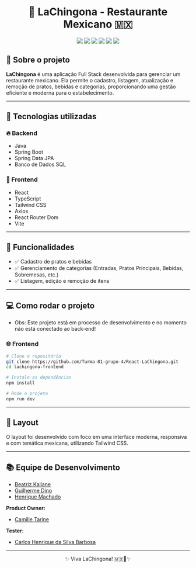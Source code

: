 
<h1 align="center">🌮 LaChingona - Restaurante Mexicano 🇲🇽</h1>

<p align="center">
  <img src="https://img.shields.io/badge/Java-ED8B00?style=for-the-badge&logo=java&logoColor=white"/>
  <img src="https://img.shields.io/badge/Spring-6DB33F?style=for-the-badge&logo=spring&logoColor=white"/>
  <img src="https://img.shields.io/badge/SQL-003B57?style=for-the-badge&logo=postgresql&logoColor=white"/>
  <img src="https://img.shields.io/badge/React-20232A?style=for-the-badge&logo=react&logoColor=61DAFB"/>
  <img src="https://img.shields.io/badge/Tailwind_CSS-06B6D4?style=for-the-badge&logo=tailwind-css&logoColor=white"/>
  <img src="https://img.shields.io/badge/TypeScript-007ACC?style=for-the-badge&logo=typescript&logoColor=white"/>
</p>

## 📜 Sobre o projeto

**LaChingona** é uma aplicação Full Stack desenvolvida para gerenciar um restaurante mexicano. Ela permite o cadastro, listagem, atualização e remoção de pratos, bebidas e categorias, proporcionando uma gestão eficiente e moderna para o estabelecimento.

---

## 🚀 Tecnologias utilizadas

### 🔥 Backend
- Java
- Spring Boot
- Spring Data JPA
- Banco de Dados SQL

### 💎 Frontend
- React
- TypeScript
- Tailwind CSS
- Axios
- React Router Dom
- Vite

---

## 🎯 Funcionalidades

- ✅ Cadastro de pratos e bebidas
- ✅ Gerenciamento de categorias (Entradas, Pratos Principais, Bebidas, Sobremesas, etc.)
- ✅ Listagem, edição e remoção de itens

---

## 💻 Como rodar o projeto

- Obs: Este projeto está em processo de desenvolvimento e no momento não está conectado ao back-end! 

### 🌐 Frontend

```bash
# Clone o repositório
git clone https://github.com/Turma-81-grupo-4/React-LaChingona.git
cd lachingona-frontend

# Instale as dependências
npm install

# Rode o projeto
npm run dev
```

---


## 📸 Layout

O layout foi desenvolvido com foco em uma interface moderna, responsiva e com temática mexicana, utilizando Tailwind CSS.


---


## 📚 Equipe de Desenvolvimento
- [Beatriz Kailane](https://github.com/BeaKaylanee)
- [Guilherme Dino](https://github.com/meDinoo)
- [Henrique Machado](https://github.com/scottineo)

**Product Owner:**
- [Camille Tarine](https://github.com/CahTarine)

**Tester:**
- [Carlos Henrique da Silva Barbosa](https://github.com/Henrykeeh)

---

<p align="center">✨ Viva LaChingona! 🇲🇽🌮✨</p>
